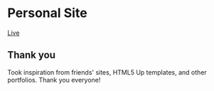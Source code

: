 # Personal Site

[Live](http://quixotically.us)

## Thank you

Took inspiration from friends' sites, HTML5 Up templates, and other portfolios.
Thank you everyone!

